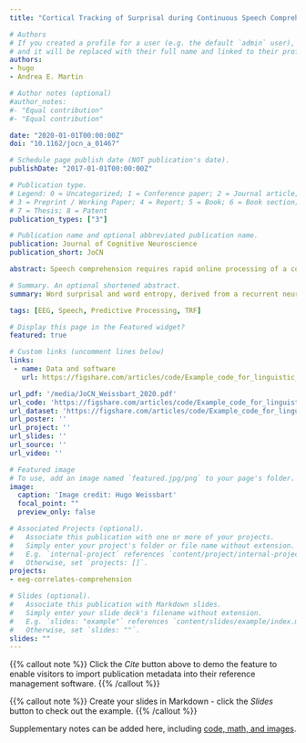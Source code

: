 ```yaml
---
title: "Cortical Tracking of Surprisal during Continuous Speech Comprehension"

# Authors
# If you created a profile for a user (e.g. the default `admin` user), write the username (folder name) here 
# and it will be replaced with their full name and linked to their profile.
authors:
- hugo
- Andrea E. Martin

# Author notes (optional)
#author_notes:
#- "Equal contribution"
#- "Equal contribution"

date: "2020-01-01T00:00:00Z"
doi: "10.1162/jocn_a_01467"

# Schedule page publish date (NOT publication's date).
publishDate: "2017-01-01T00:00:00Z"

# Publication type.
# Legend: 0 = Uncategorized; 1 = Conference paper; 2 = Journal article;
# 3 = Preprint / Working Paper; 4 = Report; 5 = Book; 6 = Book section;
# 7 = Thesis; 8 = Patent
publication_types: ["3"]

# Publication name and optional abbreviated publication name.
publication: Journal of Cognitive Neuroscience
publication_short: JoCN

abstract: Speech comprehension requires rapid online processing of a continuous acoustic signal to extract structure and meaning. Previous studies on sentence comprehension have found neural correlates of the predictability of a word given its context, as well as of the precision of such a prediction. However, they have focused on single sentences and on particular words in those sentences. Moreover, they compared neural responses to words with low and high predictability, as well as with low and high precision. However, in speech comprehension, a listener hears many successive words whose predictability and precision vary over a large range. Here, we show that cortical activity in different frequency bands tracks word surprisal in continuous natural speech and that this tracking is modulated by precision. We obtain these results through quantifying surprisal and precision from naturalistic speech using a deep neural network and through relating these speech features to EEG responses of human volunteers acquired during auditory story comprehension. We find significant cortical tracking of surprisal at low frequencies, including the delta band as well as in the higher frequency beta and gamma bands, and observe that the tracking is modulated by the precision. Our results pave the way to further investigate the neurobiology of natural speech comprehension.

# Summary. An optional shortened abstract.
summary: Word surprisal and word entropy, derived from a recurrent neural networl for language modelling, are represented in EEG signals in several freuqency bands. The neural encoding is quantified using temporal response functions with continuous EEG recorded during naturalsitic story listening.

tags: [EEG, Speech, Predictive Processing, TRF]

# Display this page in the Featured widget?
featured: true

# Custom links (uncomment lines below)
links:
 - name: Data and software
   url: https://figshare.com/articles/code/Example_code_for_linguistic_TRFs_in_delta_band/9034481/3

url_pdf: '/media/JoCN_Weissbart_2020.pdf'
url_code: 'https://figshare.com/articles/code/Example_code_for_linguistic_TRFs_in_delta_band/9034481/3'
url_dataset: 'https://figshare.com/articles/code/Example_code_for_linguistic_TRFs_in_delta_band/9034481/3'
url_poster: ''
url_project: ''
url_slides: ''
url_source: ''
url_video: ''

# Featured image
# To use, add an image named `featured.jpg/png` to your page's folder. 
image:
  caption: 'Image credit: Hugo Weissbart'
  focal_point: ""
  preview_only: false

# Associated Projects (optional).
#   Associate this publication with one or more of your projects.
#   Simply enter your project's folder or file name without extension.
#   E.g. `internal-project` references `content/project/internal-project/index.md`.
#   Otherwise, set `projects: []`.
projects:
- eeg-correlates-comprehension

# Slides (optional).
#   Associate this publication with Markdown slides.
#   Simply enter your slide deck's filename without extension.
#   E.g. `slides: "example"` references `content/slides/example/index.md`.
#   Otherwise, set `slides: ""`.
slides: ""
---
```


{{% callout note %}}
Click the *Cite* button above to demo the feature to enable visitors to import publication metadata into their reference management software.
{{% /callout %}}

{{% callout note %}}
Create your slides in Markdown - click the *Slides* button to check out the example.
{{% /callout %}}

Supplementary notes can be added here, including [code, math, and images](https://wowchemy.com/docs/writing-markdown-latex/).
